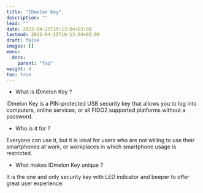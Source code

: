 ```yaml
---
title: "IDmelon Key"
description: ""
lead: ""
date: 2022-04-25T19:13:04+03:00
lastmod: 2022-04-25T19:13:04+03:00
draft: false
images: []
menu:
  docs:
    parent: "faq"
weight: 4
toc: true
---
```


- What is IDmelon Key ?

IDmelon Key is a PIN-protected USB security key that allows you to log into computers, online services, or all FIDO2 supported platforms without a password.

- Who is it for ?

Everyone can use it, but it is ideal for users who are not willing to use their smartphones at work, or workplaces in which smartphone usage is restricted.

- What makes IDmelon Key unique ?

It is the one and only security key with LED indicator and beeper to offer great user experience.
